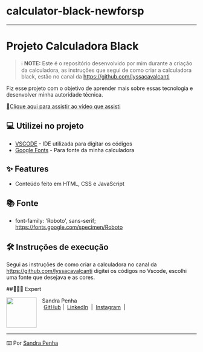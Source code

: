 # calculator-black-newforsp

<p align="center">
  
<p align="center">

  </a>
</p>

-------

# Projeto Calculadora Black

 > ℹ️ **NOTE:** Este é o repositório desenvolvido por mim durante a criação da calculadora, as instruções que segui de como criar a calculadora black, estão no canal da https://github.com/lyssacavalcanti 


Fiz esse projeto com o objetivo de aprender mais sobre essas tecnologia e desenvolver minha autoridade técnica.

<a href="https://www.youtube.com/watch?v=ATd9r0BQ9lI&list=WL&index=3"> 📕Clique aqui para assistir ao vídeo que assisti</a>

## 💻 Utilizei no projeto

- [VSCODE](https://code.visualstudio.com/) - IDE utilizada para digitar os códigos
- [Google Fonts](https://lexica.art/) - Para fonte da minha calculadora


## ✨ Features

- Conteúdo feito em HTML, CSS e JavaScript

## 📚 Fonte

- font-family: 'Roboto', sans-serif; https://fonts.google.com/specimen/Roboto

## 🛠️ Instruções de execução

Segui as instruções de como criar a calculadora no canal da https://github.com/lyssacavalcanti  digitei os códigos no Vscode, escolhi uma fonte que desejava e as cores. 

##👩🏻‍💻 Expert

<p>
    <img 
      align=left 
      margin=10 
      width=80 
      src="faltafoto"
    />
    <p>&nbsp&nbsp&nbspSandra Penha<br>
    &nbsp&nbsp&nbsp
    <a href="https://github.com/Sandrapenha01">
    GitHub</a>&nbsp;|&nbsp;
    <a href="https://www.linkedin.com/in/sandra-penha-b429044a/">LinkedIn</a>
&nbsp;|&nbsp;
    <a href="">
    Instagram</a>
&nbsp;|&nbsp;</p>
</p>
<br/><br/>
<p>

---

⌨️ Por [Sandra Penha](https://github.com/Sandrapenha01)
 
